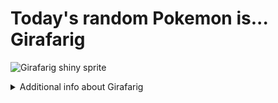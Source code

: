# Today's random Pokemon is... Girafarig

![Girafarig shiny sprite](https://raw.githubusercontent.com/PokeAPI/sprites/master/sprites/pokemon/shiny/203.png)

<details>
<summary>Additional info about Girafarig</summary>

| srpite type | image |
|------|------|
| back_default | ![Girafarig back_default sprite](https://raw.githubusercontent.com/PokeAPI/sprites/master/sprites/pokemon/back/203.png) |
| back_female | ![Girafarig back_female sprite](https://raw.githubusercontent.com/PokeAPI/sprites/master/sprites/pokemon/back/female/203.png) |
| back_shiny | ![Girafarig back_shiny sprite](https://raw.githubusercontent.com/PokeAPI/sprites/master/sprites/pokemon/back/shiny/203.png) |
| back_shiny_female | ![Girafarig back_shiny_female sprite](https://raw.githubusercontent.com/PokeAPI/sprites/master/sprites/pokemon/back/shiny/female/203.png) |
| front_default | ![Girafarig front_default sprite](https://raw.githubusercontent.com/PokeAPI/sprites/master/sprites/pokemon/203.png) |
| front_female | ![Girafarig front_female sprite](https://raw.githubusercontent.com/PokeAPI/sprites/master/sprites/pokemon/female/203.png) |
| front_shiny_female | ![Girafarig front_shiny_female sprite](https://raw.githubusercontent.com/PokeAPI/sprites/master/sprites/pokemon/shiny/female/203.png) | </details>